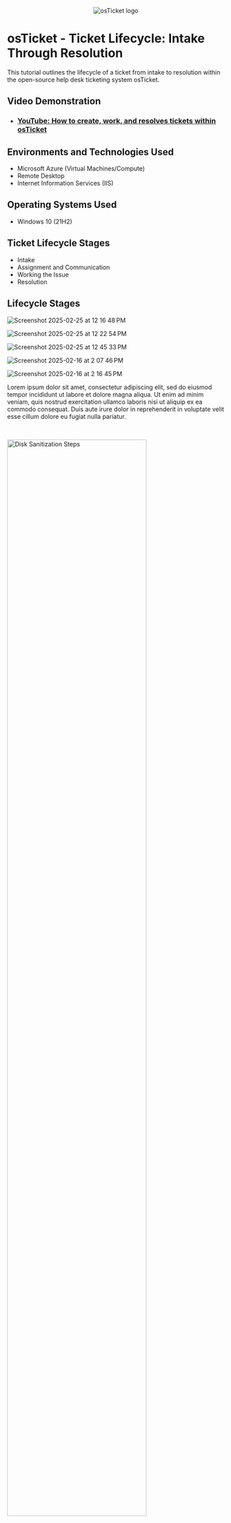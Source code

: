 <p align="center">
<img src="https://i.imgur.com/Clzj7Xs.png" alt="osTicket logo"/>
</p>

<h1>osTicket - Ticket Lifecycle: Intake Through Resolution</h1>
This tutorial outlines the lifecycle of a ticket from intake to resolution within the open-source help desk ticketing system osTicket.<br />


<h2>Video Demonstration</h2>

- ### [YouTube: How to create, work, and resolves tickets within osTicket](https://youtu.be/tFo1mZpRvlA)

<h2>Environments and Technologies Used</h2>

- Microsoft Azure (Virtual Machines/Compute)
- Remote Desktop
- Internet Information Services (IIS)

<h2>Operating Systems Used </h2>

- Windows 10</b> (21H2)

<h2>Ticket Lifecycle Stages</h2>

- Intake
- Assignment and Communication
- Working the Issue
- Resolution

<h2>Lifecycle Stages</h2>

![Screenshot 2025-02-25 at 12 16 48 PM](https://github.com/user-attachments/assets/6ee94915-17a6-48e7-b3a7-00d99b87066d)

![Screenshot 2025-02-25 at 12 22 54 PM](https://github.com/user-attachments/assets/93361ead-2e1f-44cd-9fa9-d70aef098901)

![Screenshot 2025-02-25 at 12 45 33 PM](https://github.com/user-attachments/assets/7e6eeb5b-7314-4e56-b588-bec179012edb)

![Screenshot 2025-02-16 at 2 07 46 PM](https://github.com/user-attachments/assets/f5563445-3d4b-419b-a5aa-9302d0dadbf6)

![Screenshot 2025-02-16 at 2 16 45 PM](https://github.com/user-attachments/assets/1de6f4c4-8f8b-4583-b430-172e68da0534)

<p>
  Lorem ipsum dolor sit amet, consectetur adipiscing elit, sed do eiusmod tempor incididunt ut labore et dolore magna aliqua. Ut enim ad minim veniam, quis nostrud exercitation ullamco laboris nisi ut aliquip ex ea commodo consequat. Duis aute irure dolor in reprehenderit in voluptate velit esse cillum dolore eu fugiat nulla pariatur.
</p>
<br />

<p>
<img src="https://i.imgur.com/DJmEXEB.png" height="80%" width="80%" alt="Disk Sanitization Steps"/>
</p>
<p>
Lorem ipsum dolor sit amet, consectetur adipiscing elit, sed do eiusmod tempor incididunt ut labore et dolore magna aliqua. Ut enim ad minim veniam, quis nostrud exercitation ullamco laboris nisi ut aliquip ex ea commodo consequat. Duis aute irure dolor in reprehenderit in voluptate velit esse cillum dolore eu fugiat nulla pariatur.
</p>
<br />

<p>
<img src="https://i.imgur.com/DJmEXEB.png" height="80%" width="80%" alt="Disk Sanitization Steps"/>
</p>
<p>
Lorem ipsum dolor sit amet, consectetur adipiscing elit, sed do eiusmod tempor incididunt ut labore et dolore magna aliqua. Ut enim ad minim veniam, quis nostrud exercitation ullamco laboris nisi ut aliquip ex ea commodo consequat. Duis aute irure dolor in reprehenderit in voluptate velit esse cillum dolore eu fugiat nulla pariatur.
</p>
<br />
